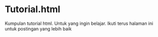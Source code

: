 # Tutorial.html
Kumpulan tutorial html. Untuk yang ingin belajar. Ikuti terus halaman ini untuk postingan yang lebih baik
